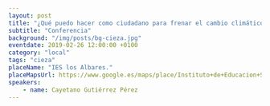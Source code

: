 ```yaml
---
layout: post
title: "¿Qué puedo hacer como ciudadano para frenar el cambio climático?"
subtitle: "Conferencia"
background: "/img/posts/bg-cieza.jpg"
eventdate: 2019-02-26 12:00:00 +0100
category: "local"
tags: "cieza"
placeName: "IES los Albares."
placeMapsUrl: https://www.google.es/maps/place/Instituto+de+Educacion+Secundaria+Los+Albares/@38.2408135,-1.419141,17z/data=!4m5!3m4!1s0xd646c32a96c863f:0x65af0677af39a2d8!8m2!3d38.2344967!4d-1.4051741?hl=en
speakers:
    - name: Cayetano Gutiérrez Pérez
---
```

